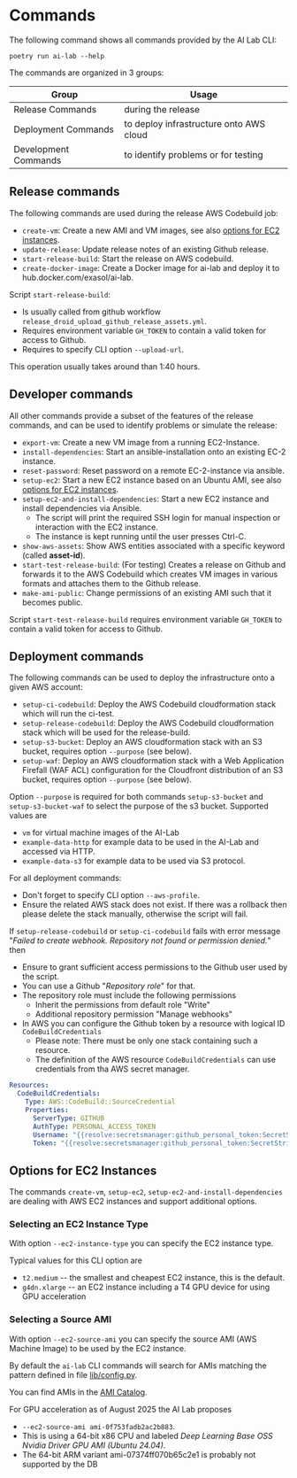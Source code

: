 # Commands

The following command shows all commands provided by the AI Lab CLI:
```shell
poetry run ai-lab --help
```

The commands are organized in 3 groups:

| Group                | Usage                                   |
|----------------------|-----------------------------------------|
| Release Commands     | during the release                      |
| Deployment Commands  | to deploy infrastructure onto AWS cloud |
| Development Commands | to identify problems or for testing     |

## Release commands

The following commands are used during the release AWS Codebuild job:
* `create-vm`: Create a new AMI and VM images, see also [options for EC2 instances](#options-for-ec2-instances).
* `update-release`: Update release notes of an existing Github release.
* `start-release-build`: Start the release on AWS codebuild.
* `create-docker-image`: Create a Docker image for ai-lab and deploy it to hub.docker.com/exasol/ai-lab.

Script `start-release-build`:
* Is usually called from github workflow `release_droid_upload_github_release_assets.yml`.
* Requires environment variable `GH_TOKEN` to contain a valid token for access to Github.
* Requires to specify CLI option `--upload-url`.

This operation usually takes around than 1:40 hours.

## Developer commands

All other commands provide a subset of the features of the release commands, and can be used to identify problems or simulate the release:
* `export-vm`: Create a new VM image from a running EC2-Instance.
* `install-dependencies`: Start an ansible-installation onto an existing EC-2 instance.
* `reset-password`: Reset password on a remote EC-2-instance via ansible.
* `setup-ec2`: Start a new EC2 instance based on an Ubuntu AMI, see also [options for EC2 instances](#options-for-ec2-instances).
* `setup-ec2-and-install-dependencies`: Start a new EC2 instance and install dependencies via Ansible.
  * The script will print the required SSH login for manual inspection or interaction with the EC2 instance.
  * The instance is kept running until the user presses Ctrl-C.
* `show-aws-assets`: Show AWS entities associated with a specific keyword (called __asset-id__).
* `start-test-release-build`: (For testing) Creates a release on Github and forwards it to the AWS Codebuild which creates VM images in various formats and attaches them to the Github release.
* `make-ami-public`: Change permissions of an existing AMI such that it becomes public.

Script `start-test-release-build` requires environment variable `GH_TOKEN` to contain a valid token for access to Github.

## Deployment commands

The following commands can be used to deploy the infrastructure onto a given AWS account:
* `setup-ci-codebuild`: Deploy the AWS Codebuild cloudformation stack which will run the ci-test.
* `setup-release-codebuild`: Deploy the AWS Codebuild cloudformation stack which will be used for the release-build.
* `setup-s3-bucket`: Deploy an AWS cloudformation stack with an S3 bucket, requires option `--purpose` (see below).
* `setup-waf`: Deploy an AWS cloudformation stack with a Web Application Firefall (WAF ACL) configuration for the Cloudfront distribution of an S3 bucket, requires option `--purpose` (see below).

Option `--purpose` is required for both commands `setup-s3-bucket` and `setup-s3-bucket-waf` to select the purpose of the s3 bucket. Supported values are
* `vm` for virtual machine images of the AI-Lab
* `example-data-http` for example data to be used in the AI-Lab and accessed via HTTP.
* `example-data-s3` for example data to be used via S3 protocol.

For all deployment commands:
* Don't forget to specify CLI option `--aws-profile`.
* Ensure the related AWS stack does not exist. If there was a rollback then please delete the stack manually, otherwise the script will fail.

If `setup-release-codebuild` or `setup-ci-codebuild` fails with error message "_Failed to create webhook. Repository not found or permission denied._" then
* Ensure to grant sufficient access permissions to the Github user used by the script.
* You can use a Github "_Repository role_" for that.
* The repository role must include the following permissions
  * Inherit the permissions from default role "Write"
  * Additional repository permission "Manage webhooks"
* In AWS you can configure the Github token by a resource with logical ID `CodeBuildCredentials`
  * Please note: There must be only one stack containing such a resource.
  * The definition of the AWS resource `CodeBuildCredentials` can use credentials from tha AWS secret manager.

```yaml
Resources:
  CodeBuildCredentials:
    Type: AWS::CodeBuild::SourceCredential
    Properties:
      ServerType: GITHUB
      AuthType: PERSONAL_ACCESS_TOKEN
      Username: "{{resolve:secretsmanager:github_personal_token:SecretString:github_user_name}}"
      Token: "{{resolve:secretsmanager:github_personal_token:SecretString:github_personal_token}}"
```

## Options for EC2 Instances

The commands `create-vm`, `setup-ec2`, `setup-ec2-and-install-dependencies` are dealing with AWS EC2 instances and support additional options.

### Selecting an EC2 Instance Type

With option `--ec2-instance-type` you can specify the EC2 instance type.

Typical values for this CLI option are
* `t2.medium` -- the smallest and cheapest EC2 instance, this is the default.
* `g4dn.xlarge` -- an EC2 instance including a T4 GPU device for using GPU acceleration

### Selecting a Source AMI

With option `--ec2-source-ami` you can specify the source AMI (AWS Machine Image) to be used by the EC2 instance.

By default the `ai-lab` CLI commands will search for AMIs matching the pattern defined in file [lib/config.py](https://github.com/exasol/ai-lab/blob/main/exasol/ds/sandbox/lib/config.py).

You can find AMIs in the [AMI Catalog](https://eu-west-1.console.aws.amazon.com/ec2/home?region=eu-west-1#AMICatalog).

For GPU acceleration as of August 2025 the AI Lab proposes
* `--ec2-source-ami ami-0f753fadb2ac2b883`.
* This is using a 64-bit x86 CPU and labeled _Deep Learning Base OSS Nvidia Driver GPU AMI (Ubuntu 24.04)_.
* The 64-bit ARM variant ami-07374ff070b65c2e1 is probably not supported by the DB
